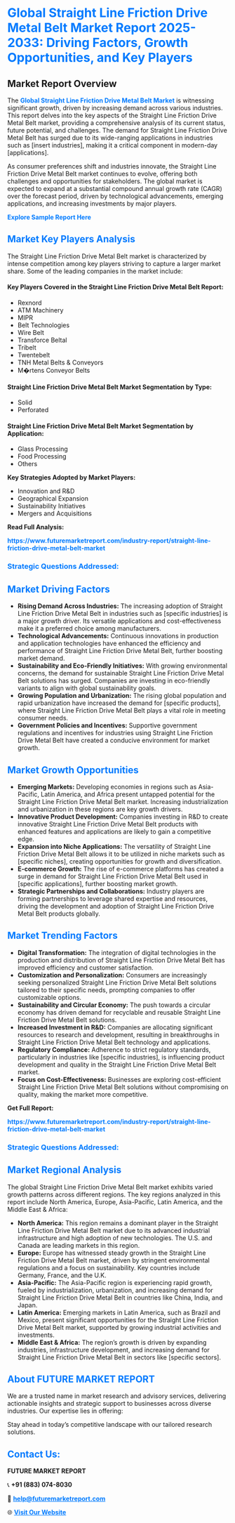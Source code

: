 <h1 style="color: #007BFF;">Global Straight Line Friction Drive Metal Belt Market Report 2025-2033: Driving Factors, Growth Opportunities, and Key Players</h1>

<section id="overview">
<h2>Market Report Overview</h2>
<p>The <a href="https://www.futuremarketreport.com/industry-report/straight-line-friction-drive-metal-belt-market" style="color: #007BFF; text-decoration: none;"><strong>Global Straight Line Friction Drive Metal Belt Market</strong></a> is witnessing significant growth, driven by increasing demand across various industries. This report delves into the key aspects of the Straight Line Friction Drive Metal Belt market, providing a comprehensive analysis of its current status, future potential, and challenges. The demand for Straight Line Friction Drive Metal Belt has surged due to its wide-ranging applications in industries such as [insert industries], making it a critical component in modern-day [applications].</p>
<p>As consumer preferences shift and industries innovate, the Straight Line Friction Drive Metal Belt market continues to evolve, offering both challenges and opportunities for stakeholders. The global market is expected to expand at a substantial compound annual growth rate (CAGR) over the forecast period, driven by technological advancements, emerging applications, and increasing investments by major players.</p>
</section>

<section id="overview">
<p><a href="https://www.futuremarketreport.com/request-sample/reportId=92510" style="color: #007BFF; text-decoration: none;"><strong>Explore Sample Report Here</strong></a></p>
</section>

<section id="key-players">
<h2 style="color: #007BFF;">Market Key Players Analysis</h2>
<p>The Straight Line Friction Drive Metal Belt market is characterized by intense competition among key players striving to capture a larger market share. Some of the leading companies in the market include:</p>
<h4>Key Players Covered in the Straight Line Friction Drive Metal Belt Report:</h4>
<ul><li>Rexnord</li><li>ATM Machinery</li><li>MIPR</li><li>Belt Technologies</li><li>Wire Belt</li><li>Transforce Beltal</li><li>Tribelt</li><li>Twentebelt</li><li>TNH Metal Belts &amp; Conveyors</li><li>M�rtens Conveyor Belts</li></ul>
<h4>Straight Line Friction Drive Metal Belt Market Segmentation by Type:</h4>
<ul><li>Solid</li><li>Perforated</li></ul>

<h4>Straight Line Friction Drive Metal Belt Market Segmentation by Application:</h4>
<ul><li>Glass Processing</li><li>Food Processing</li><li>Others</li></ul>
<p><strong>Key Strategies Adopted by Market Players:</strong></p>
<ul>
<li>Innovation and R&D</li>
<li>Geographical Expansion</li>
<li>Sustainability Initiatives</li>
<li>Mergers and Acquisitions</li>
</ul>
</section>

<section>
<p><strong>Read Full Analysis: </strong></p><a href="https://www.futuremarketreport.com/industry-report/straight-line-friction-drive-metal-belt-market" style="color: #007BFF; text-decoration: none;"><strong>https://www.futuremarketreport.com/industry-report/straight-line-friction-drive-metal-belt-market</strong></a>
<h3 style="color: #007BFF;">Strategic Questions Addressed:</h3>
</section>

<section id="driving-factors">
<h2 style="color: #007BFF;">Market Driving Factors</h2>
<ul>
<li><strong>Rising Demand Across Industries:</strong> The increasing adoption of Straight Line Friction Drive Metal Belt in industries such as [specific industries] is a major growth driver. Its versatile applications and cost-effectiveness make it a preferred choice among manufacturers.</li>
<li><strong>Technological Advancements:</strong> Continuous innovations in production and application technologies have enhanced the efficiency and performance of Straight Line Friction Drive Metal Belt, further boosting market demand.</li>
<li><strong>Sustainability and Eco-Friendly Initiatives:</strong> With growing environmental concerns, the demand for sustainable Straight Line Friction Drive Metal Belt solutions has surged. Companies are investing in eco-friendly variants to align with global sustainability goals.</li>
<li><strong>Growing Population and Urbanization:</strong> The rising global population and rapid urbanization have increased the demand for [specific products], where Straight Line Friction Drive Metal Belt plays a vital role in meeting consumer needs.</li>
<li><strong>Government Policies and Incentives:</strong> Supportive government regulations and incentives for industries using Straight Line Friction Drive Metal Belt have created a conducive environment for market growth.</li>
</ul>
</section>

<section id="growth-opportunities">
<h2 style="color: #007BFF;">Market Growth Opportunities</h2>
<ul>
<li><strong>Emerging Markets:</strong> Developing economies in regions such as Asia-Pacific, Latin America, and Africa present untapped potential for the Straight Line Friction Drive Metal Belt market. Increasing industrialization and urbanization in these regions are key growth drivers.</li>
<li><strong>Innovative Product Development:</strong> Companies investing in R&D to create innovative Straight Line Friction Drive Metal Belt products with enhanced features and applications are likely to gain a competitive edge.</li>
<li><strong>Expansion into Niche Applications:</strong> The versatility of Straight Line Friction Drive Metal Belt allows it to be utilized in niche markets such as [specific niches], creating opportunities for growth and diversification.</li>
<li><strong>E-commerce Growth:</strong> The rise of e-commerce platforms has created a surge in demand for Straight Line Friction Drive Metal Belt used in [specific applications], further boosting market growth.</li>
<li><strong>Strategic Partnerships and Collaborations:</strong> Industry players are forming partnerships to leverage shared expertise and resources, driving the development and adoption of Straight Line Friction Drive Metal Belt products globally.</li>
</ul>
</section>

<section id="trending-factors">
<h2 style="color: #007BFF;">Market Trending Factors</h2>
<ul>
<li><strong>Digital Transformation:</strong> The integration of digital technologies in the production and distribution of Straight Line Friction Drive Metal Belt has improved efficiency and customer satisfaction.</li>
<li><strong>Customization and Personalization:</strong> Consumers are increasingly seeking personalized Straight Line Friction Drive Metal Belt solutions tailored to their specific needs, prompting companies to offer customizable options.</li>
<li><strong>Sustainability and Circular Economy:</strong> The push towards a circular economy has driven demand for recyclable and reusable Straight Line Friction Drive Metal Belt solutions.</li>
<li><strong>Increased Investment in R&D:</strong> Companies are allocating significant resources to research and development, resulting in breakthroughs in Straight Line Friction Drive Metal Belt technology and applications.</li>
<li><strong>Regulatory Compliance:</strong> Adherence to strict regulatory standards, particularly in industries like [specific industries], is influencing product development and quality in the Straight Line Friction Drive Metal Belt market.</li>
<li><strong>Focus on Cost-Effectiveness:</strong> Businesses are exploring cost-efficient Straight Line Friction Drive Metal Belt solutions without compromising on quality, making the market more competitive.</li>
</ul>
</section>

<section>
<p><strong>Get Full Report: </strong></p><a href="https://www.futuremarketreport.com/industry-report/straight-line-friction-drive-metal-belt-market" style="color: #007BFF; text-decoration: none;"><strong>https://www.futuremarketreport.com/industry-report/straight-line-friction-drive-metal-belt-market</strong></a>
<h3 style="color: #007BFF;">Strategic Questions Addressed:</h3>
</section>


<section id="regional-analysis">
<h2 style="color: #007BFF;">Market Regional Analysis</h2>
<p>The global Straight Line Friction Drive Metal Belt market exhibits varied growth patterns across different regions. The key regions analyzed in this report include North America, Europe, Asia-Pacific, Latin America, and the Middle East & Africa:</p>
<ul>
<li><strong>North America:</strong> This region remains a dominant player in the Straight Line Friction Drive Metal Belt market due to its advanced industrial infrastructure and high adoption of new technologies. The U.S. and Canada are leading markets in this region.</li>
<li><strong>Europe:</strong> Europe has witnessed steady growth in the Straight Line Friction Drive Metal Belt market, driven by stringent environmental regulations and a focus on sustainability. Key countries include Germany, France, and the U.K.</li>
<li><strong>Asia-Pacific:</strong> The Asia-Pacific region is experiencing rapid growth, fueled by industrialization, urbanization, and increasing demand for Straight Line Friction Drive Metal Belt in countries like China, India, and Japan.</li>
<li><strong>Latin America:</strong> Emerging markets in Latin America, such as Brazil and Mexico, present significant opportunities for the Straight Line Friction Drive Metal Belt market, supported by growing industrial activities and investments.</li>
<li><strong>Middle East & Africa:</strong> The region’s growth is driven by expanding industries, infrastructure development, and increasing demand for Straight Line Friction Drive Metal Belt in sectors like [specific sectors].</li>
</ul>
</section>

<footer>
<h2 style="color: #007BFF;">About FUTURE MARKET REPORT</h2>
<p>We are a trusted name in market research and advisory services, delivering actionable insights and strategic support to businesses across diverse industries. Our expertise lies in offering:</p>

<p>Stay ahead in today’s competitive landscape with our tailored research solutions.</p>

<h2 style="color: #007BFF;">Contact Us:</h2>
<p><strong>FUTURE MARKET REPORT</strong></p>
<p>📞 <strong>+91 (883) 074-8030</strong></p>
<p>📧 <strong><a href="mailto:help@futuremarketreport.com" style="color: #007BFF;">help@futuremarketreport.com</a></strong></p>
<p>🌐 <strong><a href="https://www.futuremarketreport.com/" style="color: #007BFF;">Visit Our Website</a></strong></p>
</footer>
